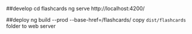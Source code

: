 
##develop
cd flashcards
ng serve
http://localhost:4200/

##deploy
ng build --prod --base-href=/flashcards/
copy `dist/flashcards` folder to web server